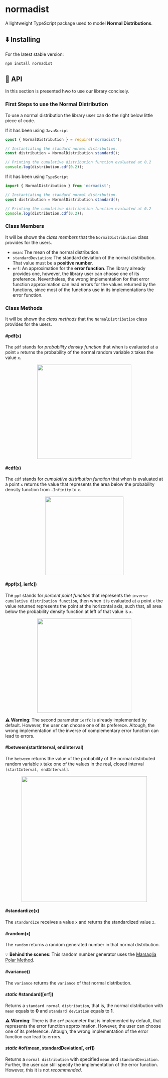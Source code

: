 # normadist
A lightweight TypeScript package used to model **Normal Distributions**.

## ⬇️ Installing

For the latest stable version:

```bash
npm install normadist
```

## 🔎 API

In this section is presented hwo to use our library concisely.

### First Steps to use the Normal Distribution

To use a normal distribution the library user can do the right below little piece of code.

If it has been using `JavaScript`

```javascript
const { NormalDistribution } = require('normadist');

// Instantiating the standard normal distribution.
const distribution = NormalDistribution.standard();

// Printing the cumulative distribution function evaluated at 0.2
console.log(distribution.cdf(0.2));
```

If it has been using `TypeScript`

```typescript
import { NormalDistribution } from 'normadist';

// Instantiating the standard normal distribution.
const distribution = NormalDistribution.standard();

// Printing the cumulative distribution function evaluated at 0.2
console.log(distribution.cdf(0.2));
```

### Class Members

It will be shown the *class members* that the `NormalDistribution` class provides for the users.

- `mean`: The mean of the normal distribution.
- `standardDeviation`: The standard deviation of the normal distribution. That value must be a **positive number**.
- `erf`: An approximation for the **error function**. The library already provides one, however, the library user can choose one of its preference. Nevertheless, the wrong implementation for that error function approximation can lead errors for the values returned by the functions, since most of the functions use in its implementations the error function.

### Class Methods

It will be shown the *class methods* that the `NormalDistribution` class provides for the users.

#### #pdf(x)

The `pdf` stands for *probability density function* that when is evaluated at a point `x` returns the probability of the normal random variable `X` takes the value `x`.

<p align="center"><img style="width: 300px; height: auto" src="https://i.imgur.com/ry5W2QC.png" /></p>

#### #cdf(x)

The `cdf` stands for *cumulative distribution function* that when is evaluated at a point `x` returns the value that represents the area below the probability density function from `-Infinity` to `x`.

<p align="center"><img style="width: 250px; height: auto" src="https://i.imgur.com/YiaIHhP.png" /></p>

#### #ppf(x[, ierfc])

The `ppf` stands for *percent point function* that represents the `inverse cumulative distribution function`, then when it is evaluated at a point `x` the value returned represents the point at the horizontal axis, such that, all area below the probability density function at left of that value is `x`.

<p align="center"><img style="width:300px; height: auto" src="https://i.imgur.com/OMOJMgg.png" /></p>

:warning: **Warning**: The second parameter `ierfc` is already implemented by default. However, the user can choose one of its preferece. Altough, the wrong implementation of the inverse of complementary error function can lead to errors.

#### #between(startInterval, endInterval)

The `between` returns the value of the probability of the normal distributed random variable `X` take one of the values in the real, closed interval `[startInterval, endInterval]`.

<p align="center"><img style="width:400px; height: auto" src="https://i.imgur.com/hzKT0J7.png" /></p>

#### #standardize(x)

The `standardize` receives a value `x` and returns the standardized value `z`.

#### #random(x)

The `random` returns a random generated number in that normal distribution.

:bulb: **Behind the scenes**: This random number generator uses the <a href="https://en.wikipedia.org/wiki/Marsaglia_polar_method" target="_blank">Marsaglia Polar Method</a>.

#### #variance()

The `variance` returns the `variance` of that normal distribution.

#### *static* #standard([erf])

Returns a `standard normal distribution`, that is, the normal distribution with `mean` equals to **0** and `standard deviation` equals to **1**.

:warning: **Warning**: There is the `erf` parameter that is implemented by default, that represents the error function approximation. However, the user can choose one of its preference. Altough, the wrong implementation of the error function can lead to errors.

#### *static* #of(mean, standardDeviation[, erf])

Returns a `normal distribution` with specified `mean` and `standardDeviation`. Further, the user can still specify the implementation of the error function. However, this it is not *recommended*.
